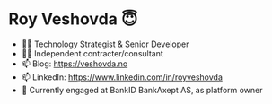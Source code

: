 # Roy Veshovda 😇

- 👨‍💻 Technology Strategist & Senior Developer
- 👨‍💻 Independent contracter/consultant
- 📫 Blog: <https://veshovda.no>
- 📫 LinkedIn: <https://www.linkedin.com/in/royveshovda>
- 🔭 Currently engaged at BankID BankAxept AS, as platform owner
